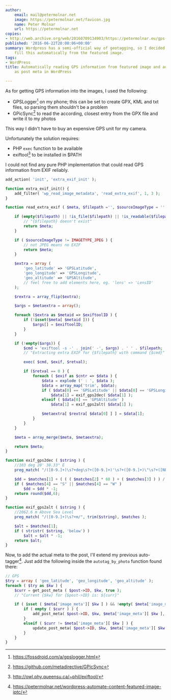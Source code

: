 ```yaml
---
author:
    email: mail@petermolnar.net
    image: https://petermolnar.net/favicon.jpg
    name: Peter Molnar
    url: https://petermolnar.net
copies:
- http://web.archive.org/web/20160709134903/https://petermolnar.eu/gps-from-featured-wordpress/
published: '2016-06-22T20:00:06+00:00'
summary: Wordpress has a semi-official way of geotagging, so I decided to
    fill this automatically from the featured image.
tags:
- WordPress
title: Automatically reading GPS information from featured image and adding
    as post meta in WordPress

---
```


As for getting GPS information into the images, I used the following:

-   GPSLogger[^1] on my phone; this can be set to create GPX, KML and
    txt files, so parsing them shouldn't be a problem
-   GPicSync[^2] to read the according, closest entry from the GPX file
    and write it to my photos

This way I didn't have to buy an expensive GPS unit for my camera.

Unfortunately the solution requires:

-   PHP `exec` function to be available
-   exiftool[^3] to be installed in \$PATH

I could not find any pure PHP implementation that could read GPS
information from EXIF reliably.

```php
add_action( 'init', 'extra_exif_init' );

function extra_exif_init() {
    add_filter( 'wp_read_image_metadata', 'read_extra_exif', 1, 3 );
}

function read_extra_exif ( $meta, $filepath ='', $sourceImageType = '' ) {

    if (empty($filepath) || !is_file($filepath) || !is_readable($filepath)) {
        // "{$filepath} doesn't exist"
        return $meta;
    }

    if ( $sourceImageType != IMAGETYPE_JPEG ) {
        // not JPEG means no EXIF
        return $meta;
    }

    $extra = array (
        'geo_latitude' => 'GPSLatitude',
        'geo_longitude' => 'GPSLongitude',
        'geo_altitude' => 'GPSAltitude',
        // feel free to add elements here, eg. 'lens' => 'LensID'
    );

    $rextra = array_flip($extra);

    $args = $metaextra = array();

    foreach ($extra as $metaid => $exiftoolID ) {
        if (!isset($meta[ $metaid ])) {
            $args[] = $exiftoolID;
        }
    }

    if (!empty($args)) {
        $cmd = 'exiftool -s -' . join(' -', $args) . ' ' . $filepath;
        // "Extracting extra EXIF for {$filepath} with command {$cmd}"

        exec( $cmd, $exif, $retval);

        if ($retval == 0 ) {
            foreach ( $exif as $cntr => $data ) {
                $data = explode (' : ', $data );
                $data = array_map('trim', $data);
                if ( $data[0] == 'GPSLatitude' || $data[0] == 'GPSLongitude' )
                    $data[1] = exif_gps2dec( $data[1] );
                elseif ( $data[0] == 'GPSAltitude' )
                    $data[1] = exif_gps2alt( $data[1] );

                $metaextra[ $rextra[ $data[0] ] ] = $data[1];
            }
        }
    }

    $meta = array_merge($meta, $metaextra);

    return $meta;
}

function exif_gps2dec ( $string ) {
    //103 deg 20' 38.33" E
    preg_match( "/([0-9.]+)\s?+deg\s?+([0-9.]+)'\s?+([0-9.]+)\"\s?+([NEWS])/", trim($string), $matches );

    $dd = $matches[1] + ( ( ( $matches[2] * 60 ) + ( $matches[3] ) ) / 3600 );
    if ( $matches[4] == "S" || $matches[4] == "W" )
        $dd = $dd * -1;
    return round($dd,6);
}

function exif_gps2alt ( $string ) {
    //2062.6 m Above Sea Level
    preg_match( "/([0-9.]+)\s?+m/", trim($string), $matches );

    $alt = $matches[1];
    if ( stristr( $string, 'below') )
        $alt = $alt * -1;
    return $alt;
}
```

Now, to add the actual meta to the post, I'll extend my previous
auto-tagger[^4]. Just add the following inside the `autotag_by_photo`
function found there:

```php
// GPS
$try = array ( 'geo_latitude', 'geo_longitude', 'geo_altitude' );
foreach ( $try as $kw ) {
    $curr = get_post_meta ( $post->ID, $kw, true );
    // "Current {$kw} for {$post->ID} is: ${curr}"

    if ( isset ( $meta['image_meta'][ $kw ] ) && !empty( $meta['image_meta'][ $kw ] ) ) {
        if ( empty ( $curr ) ) {
            add_post_meta( $post->ID, $kw, $meta['image_meta'][ $kw ], true );
        }
        elseif ( $curr != $meta['image_meta'][ $kw ] ) {
            update_post_meta( $post->ID, $kw, $meta['image_meta'][ $kw ], $curr );
        }
    }
}
```

[^1]: <https://fossdroid.com/a/gpslogger.html>

[^2]: <https://github.com/metadirective/GPicSync>

[^3]: <http://owl.phy.queensu.ca/~phil/exiftool/>

[^4]: <https://petermolnar.net/wordpress-automate-content-featured-image-iptc/>